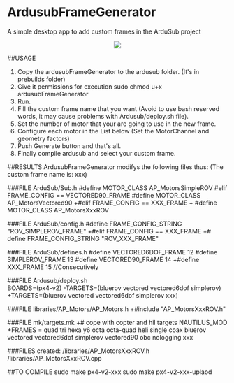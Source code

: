 # ArdusubFrameGenerator
A simple desktop app to add custom frames in the ArduSub project
<p align="center"><img src="https://media.giphy.com/media/26xBIWfAXBrvZJz6U/source.gif"></p>

##USAGE

1. Copy the ardusubFrameGenerator to the ardusub folder. (It's in prebuilds folder)
2. Give it permissions for execution sudo chmod u+x ardusubFrameGenerator
3. Run.
4. Fill the custom frame name that you want (Avoid to use bash reserved words, it may cause problems with Ardusub/deploy.sh file).
5. Set the number of motor that your are going to use in the new frame.
6. Configure each motor in the List below (Set the MotorChannel and geometry factors)
7. Push Generate button and that's all.
8. Finally compile ardusub and select your custom frame.

##RESULTS
ArdusubFrameGenerator modifys the following files thus: (The custom frame name is: xxx)

###FILE  ArduSub/Sub.h
	#define MOTOR_CLASS AP_MotorsSimpleROV
	#elif FRAME_CONFIG == VECTORED90_FRAME
 	#define MOTOR_CLASS AP_MotorsVectored90
	+#elif FRAME_CONFIG == XXX_FRAME
	+ #define MOTOR_CLASS AP_MotorsXxxROV 


###FILE  ArduSub/config.h
	#define FRAME_CONFIG_STRING "ROV_SIMPLEROV_FRAME"
	+#elif FRAME_CONFIG == XXX_FRAME
	+# define FRAME_CONFIG_STRING "ROV_XXX_FRAME"  

###FILE ArduSub/defines.h
	#define VECTORED6DOF_FRAME 12
	#define SIMPLEROV_FRAME 13
	#define VECTORED90_FRAME 14
	+#define XXX_FRAME 15    //Consecutively

###FILE Ardusub/deploy.sh	 
	BOARDS=(px4-v2)
	-TARGETS=(bluerov vectored vectored6dof simplerov)
	+TARGETS=(bluerov vectored vectored6dof simplerov xxx)

###FILE libraries/AP_Motors/AP_Motors.h
	+#include "AP_MotorsXxxROV.h"

###FILE mk/targets.mk
	+# cope with copter and hil targets NAUTILUS_MOD
	+FRAMES = quad tri hexa y6 octa octa-quad heli single coax bluerov vectored vectored6dof simplerov vectored90 obc nologging xxx  



###FILES created:
	/libraries/AP_MotorsXxxROV.h
	/libraries/AP_MotorsXxxROV.cpp

##TO COMPILE 
sudo make px4-v2-xxx
sudo make px4-v2-xxx-uplaod



